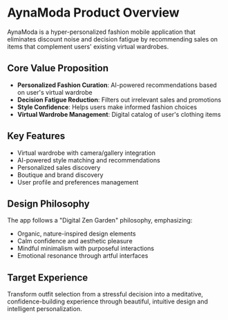 # AynaModa Product Overview

AynaModa is a hyper-personalized fashion mobile application that eliminates discount noise and decision fatigue by recommending sales on items that complement users' existing virtual wardrobes.

## Core Value Proposition

- **Personalized Fashion Curation**: AI-powered recommendations based on user's virtual wardrobe
- **Decision Fatigue Reduction**: Filters out irrelevant sales and promotions
- **Style Confidence**: Helps users make informed fashion choices
- **Virtual Wardrobe Management**: Digital catalog of user's clothing items

## Key Features

- Virtual wardrobe with camera/gallery integration
- AI-powered style matching and recommendations
- Personalized sales discovery
- Boutique and brand discovery
- User profile and preferences management

## Design Philosophy

The app follows a "Digital Zen Garden" philosophy, emphasizing:

- Organic, nature-inspired design elements
- Calm confidence and aesthetic pleasure
- Mindful minimalism with purposeful interactions
- Emotional resonance through artful interfaces

## Target Experience

Transform outfit selection from a stressful decision into a meditative, confidence-building experience through beautiful, intuitive design and intelligent personalization.
